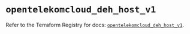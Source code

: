 # `opentelekomcloud_deh_host_v1`

Refer to the Terraform Registry for docs: [`opentelekomcloud_deh_host_v1`](https://registry.terraform.io/providers/opentelekomcloud/opentelekomcloud/1.35.15/docs/resources/deh_host_v1).
